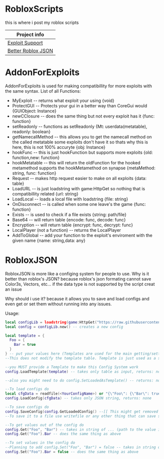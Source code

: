 # RobloxScripts

this is where i post my roblox scripts

| Project info |
| - |
| [Exploit Support](#AddonForExploits) |
| [Better Roblox JSON](#RobloxJSON) |

# AddonForExploits
AddonForExploits is used for making compatibillity for more exploits with the same syntax.
List of all Functions:
- MyExploit -- returns what exploit your using {void}
- ProtectGUI -- Protects your gui in a better way than CoreGui would {GUIObject: Instance}
- newCClosure -- does the same thing but not every exploit has it {func: function}
- setReadonly -- functions as setReadonly {Mt: userdata(metatable), readonly: boolean}
- getNamecallMethod -- this allows you to get the namecall method on the called metatable some exploits don't have it so thats why this is here, this is not 100% accuryte {obj: Instance}
- hookFunc -- this is just hookFunction but supports more exploits {old: function,new: function}
- hookMetatable -- this will return the oldFunction for the hooked metamethod supports the hookMetamethod on synapse {metaMethod: string, func: function}
- Request -- makes http request easier to make on all exploits {data: table}
- LoadURL -- is just loadstring with game:HttpGet so nothing that is compatibillity related {url: string}
- LoadLocal -- loads a local file with loadstring {file: string}
- OnDisconnect -- is called when some one leave's the game {func: function}
- Exists -- is used to check if a file exists {string: path/file}
- Base64 -- will return table {encode: func, decode: func}
- Encryption -- will return table {encrypt: func, decrypt: func}
- LocalPlayer (not a function) -- returns the LocalPlayer
- AddToGlobal -- add your function to the exploit's enviroment with the given name {name: string,data: any}

# RobloxJSON
RobloxJSON is more like a configing system for people to use.
Why is it better than roblox's JSON?
because roblox's json formating cannot save Color3s, Vectors, etc...
if the data type is not supported by the script creat an issue

Why should i use it?
because it allows you to save and load configs and even get or set them without running into any issues.

Usage:
```lua
local configLib = loadstring(game:HttpGet("https://raw.githubusercontent.com/NotWaterScriptNhttp/RobloxScripts/main/RobloxJSON.lua", true))() -- Loads the configLib
local config = configLib.new() -- creates a new config

local template = {
  Foo = {
    Bar = true
  }
} -- put your values here (Templates are used for the main getting/setting values so everything in template table will be used as your config)
--This does not modify the template table. Template is just used as a struct of the config

--you MUST provide a Template to make this Config System work
config.LoadTemplate(template) -- takes only table as input, returns: none

--also you might need to do config.SetLoadedAsTemplate() -- returns: none

--To load configs do
local cfgData = readfile(<YourConfigName>) or "{\"Foo\": {\"Bar\": true}}"
config.LoadConfig(cfgData) -- takes only JSON string, returns: none

--To save configs do
config.SaveConfig(config.GetLoadedConfig() --[[ This might get removed in the next update ]]-- ) -- takes only table as input, return: string (JSON string)
--To save it to a file use writefile or any other thing that can save strings

--To get values out of the config do
config.Get("Foo", "Bar") -- takes in string of ... (path to the value in the template table), returns: any
config.Get("Foo").Bar -- does the same thing as above

--To set values in the config do
--Planning to add config.Set("Foo", "Bar") = false -- takes in string of ... (path to value in the template table), returns: none
config.Set("Foo").Bar = false -- does the same thing as above
```
